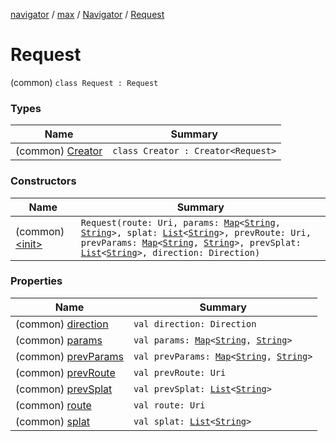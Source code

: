 [navigator](../../../index.md) / [max](../../index.md) / [Navigator](../index.md) / [Request](./index.md)

# Request

(common) `class Request : Request`

### Types

| Name | Summary |
|---|---|
| (common) [Creator](-creator/index.md) | `class Creator : Creator<Request>` |

### Constructors

| Name | Summary |
|---|---|
| (common) [&lt;init&gt;](-init-.md) | `Request(route: Uri, params: `[`Map`](https://kotlinlang.org/api/latest/jvm/stdlib/kotlin.collections/-map/index.html)`<`[`String`](https://kotlinlang.org/api/latest/jvm/stdlib/kotlin/-string/index.html)`, `[`String`](https://kotlinlang.org/api/latest/jvm/stdlib/kotlin/-string/index.html)`>, splat: `[`List`](https://kotlinlang.org/api/latest/jvm/stdlib/kotlin.collections/-list/index.html)`<`[`String`](https://kotlinlang.org/api/latest/jvm/stdlib/kotlin/-string/index.html)`>, prevRoute: Uri, prevParams: `[`Map`](https://kotlinlang.org/api/latest/jvm/stdlib/kotlin.collections/-map/index.html)`<`[`String`](https://kotlinlang.org/api/latest/jvm/stdlib/kotlin/-string/index.html)`, `[`String`](https://kotlinlang.org/api/latest/jvm/stdlib/kotlin/-string/index.html)`>, prevSplat: `[`List`](https://kotlinlang.org/api/latest/jvm/stdlib/kotlin.collections/-list/index.html)`<`[`String`](https://kotlinlang.org/api/latest/jvm/stdlib/kotlin/-string/index.html)`>, direction: Direction)` |

### Properties

| Name | Summary |
|---|---|
| (common) [direction](direction.md) | `val direction: Direction` |
| (common) [params](params.md) | `val params: `[`Map`](https://kotlinlang.org/api/latest/jvm/stdlib/kotlin.collections/-map/index.html)`<`[`String`](https://kotlinlang.org/api/latest/jvm/stdlib/kotlin/-string/index.html)`, `[`String`](https://kotlinlang.org/api/latest/jvm/stdlib/kotlin/-string/index.html)`>` |
| (common) [prevParams](prev-params.md) | `val prevParams: `[`Map`](https://kotlinlang.org/api/latest/jvm/stdlib/kotlin.collections/-map/index.html)`<`[`String`](https://kotlinlang.org/api/latest/jvm/stdlib/kotlin/-string/index.html)`, `[`String`](https://kotlinlang.org/api/latest/jvm/stdlib/kotlin/-string/index.html)`>` |
| (common) [prevRoute](prev-route.md) | `val prevRoute: Uri` |
| (common) [prevSplat](prev-splat.md) | `val prevSplat: `[`List`](https://kotlinlang.org/api/latest/jvm/stdlib/kotlin.collections/-list/index.html)`<`[`String`](https://kotlinlang.org/api/latest/jvm/stdlib/kotlin/-string/index.html)`>` |
| (common) [route](route.md) | `val route: Uri` |
| (common) [splat](splat.md) | `val splat: `[`List`](https://kotlinlang.org/api/latest/jvm/stdlib/kotlin.collections/-list/index.html)`<`[`String`](https://kotlinlang.org/api/latest/jvm/stdlib/kotlin/-string/index.html)`>` |
